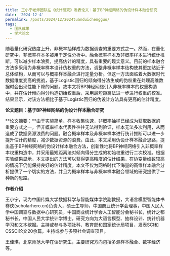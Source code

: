 ```yaml
---
title: 王小宁老师团队在《统计研究》发表论文：基于BP神经网络的伪设计样本融合研究
date: '2024-12-4'
permalink: /posts/2024/12/2024tuanduichengguo/
tags:
  - 团队成果
  - 学术论文
---
```



随着量化研究热度上升，非概率抽样成为数据调查的重要方式之一。然而，在量化研究中，非概率样本多被用于定性分析中。融合概率样本及非概率样本进行统计推断，可以减少样本浪费，提高估计的精度，具有重要的现实意义。目前的样本融合方法多采用为非概率样本设计伪权重的方法，调整非概率样本结构使其更加贴近于总体结构，从而可以与概率样本融合进行定量分析。但这一方法面临着大数据时代数据维度变高的挑战，基于Logistic回归的倾向得分法生成的伪权重在处理高维数据时会出现性能下降的问题。故本文将BP神经网络引入非概率样本的权重构造中，并在估计倾向得分构造初始权重后，采用最短距离法进一步进行权重的校准。结果显示，对该方法相比于基于Logistic回归的伪设计方法具有更高的估计精度。

**论文题目：基于BP神经网络的伪设计样本融合研究**

**论文摘要：**由于实施简单、样本收集快速，非概率抽样已经成为获取数据的重要方式之一，但非概率样本代表性往往无法得到验证，样本无法多次利用，从而造成了数据资源浪费的问题。融合概率样本及非概率样本进行统计推断可以进一步提升估计的精度，减少数据资源的浪费。由此，本文采用伪设计样本融合思路，提出基于BP神经网络的伪设计样本融合方法，创新性地将BP神经网络引入非概率样本权重构造中，并采用最短距离法对倾向得分生成的初始权重进行二次校准。根据实验结果显示，本文提出的方法可以获得更高精度的估计结果，在协变量维数较高的情况下仍能保持良好的估计精度。本文不仅为网络时代下海量的高维样本融合分析提供了一个切实的方法，并且为概率样本与非概率样本融合领域的研究提供了一种新的思路。


**作者介绍**

王小宁，现为中国传媒大学数据科学与智能媒体学院副教授，大语言模型智能体书卷侠(scholarhero.cn)负责人，硕士生导师，中国商业统计学会理事，中国人民大学中国调查与数据中心研究员，中国商业统计学会人工智能分会秘书长，统计之都秘书长，中国人民大学统计学博士，研究方向为大语言模型、抽样设计、统计机器学习和文本挖掘。主持或参与多项社科、教育部和国家统计局项目，发表SCI和CSSCI论文20余篇，主持或参与多项社会调查项目。

王佳琪，北京师范大学在读研究生，主要研究方向包括多源样本融合、数字经济等。


